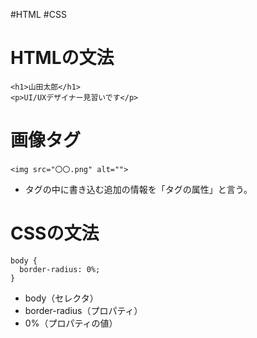 #HTML #CSS 

# HTMLの文法
```
<h1>山田太郎</h1>
<p>UI/UXデザイナー見習いです</p>
```

# 画像タグ
```
<img src="〇〇.png" alt="">
```
- タグの中に書き込む追加の情報を「タグの属性」と言う。


# CSSの文法
```
body {
  border-radius: 0%;
}
```
- body（セレクタ）
- border-radius（プロパティ）
- 0%（プロパティの値）